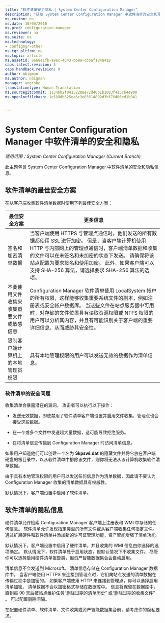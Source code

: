 ```yaml
---
title: "软件清单安全隐私 | System Center Configuration Manager"
description: "获取 System Center Configuration Manager 中软件清单的安全和隐私信息。"
ms.custom: na
ms.date: 10/06/2016
ms.prod: configuration-manager
ms.reviewer: na
ms.suite: na
ms.technology:
- configmgr-other
ms.tgt_pltfrm: na
ms.topic: article
ms.assetid: 8e68e1fb-a8ec-4543-bb8a-cbbaf184a418
caps.latest.revision: 5
caps.handback.revision: 0
author: nbigman
ms.author: nbigman
manager: angrobe
translationtype: Human Translation
ms.sourcegitcommit: 1134bb2f04152288e72d40b1b1083f415cb4e900
ms.openlocfilehash: 1e588db325ea6c3e83614892d3bf76d86ed1b041


---
```

# <a name="security-and-privacy-for-software-inventory-in-system-center-configuration-manager"></a>System Center Configuration Manager 中软件清单的安全和隐私

*适用范围：System Center Configuration Manager (Current Branch)*

此主题包含 System Center Configuration Manager 中软件清单的安全和隐私信息。  

##  <a name="a-namebkmksecurityhardwareinventorya-security-best-practices-for-software-inventory"></a><a name="BKMK_Security_HardwareInventory"></a> 软件清单的最佳安全方案  
 在从客户端收集软件清单数据时使用下列最佳安全方案：  

|最佳安全方案|更多信息|  
|----------------------------|----------------------|  
|签名和加密清单数据|当客户端使用 HTTPS 与管理点通信时，他们发送的所有数据都使用 SSL 进行加密。 但是，当客户端计算机使用 HTTP 与内部网上的管理点通信时，客户端清单数据和收集的文件可以在未签名和未加密的状态下发送。 请确保将该站点配置为要求签名和使用加密。 此外，如果客户端可以支持 SHA-256 算法，请选择要求 SHA-256 算法的选项。|  
|不要使用文件收集来收集重要文件或敏感信息|Configuration Manager 软件清单使用 LocalSystem 帐户的所有权限，这样能够收集重要系统文件的副本，例如注册表或安全帐户数据库。 当这些文件在站点服务器中可用时，对存储的文件位置具有读取资源权限或 NTFS 权限的用户可以分析其内容，并且有可能识别关于客户端的重要详细信息，从而威胁其安全性。|  
|限制客户端计算机上的本地管理员权限|具有本地管理权限的用户可以发送无效的数据作为清单信息。|  

### <a name="security-issues-for-software-inventory"></a>软件清单的安全问题  
 收集清单会暴露潜在的漏洞。 攻击者可以执行以下操作：  

-   发送无效数据，即使禁用了软件清单客户端设置并启用文件收集，管理点也会接受这些数据。  

-   在一个或多个文件中发送超大量数据，这可能导致拒绝服务。  

-   在将清单信息传输到 Configuration Manager 时访问清单信息。  

 如果用户知道他们可以创建一个名为 **Skpswi.dat** 的隐藏文件并将它放在客户端硬盘的根目录中，以从软件清单中排除该文件，则你将无法从该计算机收集软件清单数据。  

 由于具有本地管理权限的用户可以发送任何信息作为清单数据，因此请不要认为 Configuration Manager 收集的清单数据具有权威性。  

 默认情况下，客户端设置中启用了软件清单。  

##  <a name="a-namebkmkprivacyhardwareinventorya-privacy-information-for-software-inventory"></a><a name="BKMK_Privacy_HardwareInventory"></a> 软件清单的隐私信息  
 硬件清单允许检索 Configuration Manager 客户端上注册表和 WMI 中存储的任何信息。 软件清单允许发现指定类型的所有文件或从客户端收集任何指定文件。 通过扩展硬件和软件清单并添加新的许可证管理功能，资产智能增强了清单功能。  

 默认情况下，客户端设置中启用了硬件清单，并且收集的 WMI 信息由你选择的选项确定。 默认情况下，软件清单处于启用状态，但默认情况下不收集文件。 尽管你可以选择启用硬件清单报告类，但资产智能数据集合会自动启用。  

 清单信息不会发送到 Microsoft。 清单信息存储在 Configuration Manager 数据库中。 当客户端使用 HTTPS 来连接到管理点时，它们向站点发送的清单数据在传输过程中是加密的。 如果客户端使用 HTTP 来连接到管理点，你可以选择启用清单加密。 清单数据不会以加密格式存储在数据库中。 信息将保留在数据库中，直到每 90 天后被站点维护任务“删除过期的清单历史”  或“删除过期的收集文件”  。 可以配置删除间隔。  

 在配置硬件清单、软件清单、文件收集或资产智能数据集合前，请考虑你的隐私要求。  



<!--HONumber=Nov16_HO1-->


